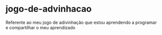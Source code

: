 # jogo-de-advinhacao
Referente ao meu jogo de adivinhação que estou aprendendo a programar e compartilhar o meu aprendizado
